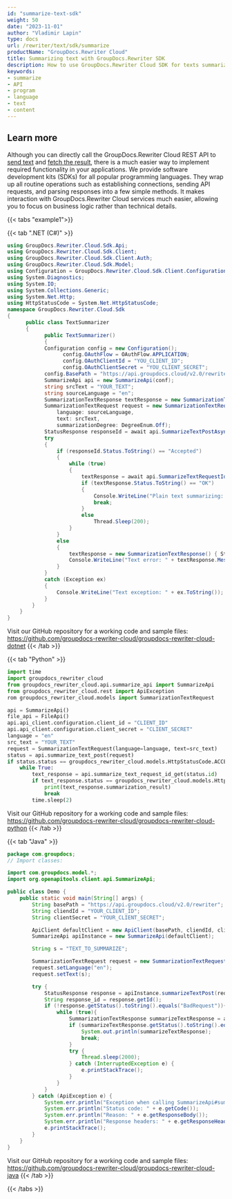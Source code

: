 ```yaml
---
id: "summarize-text-sdk"
weight: 50
date: "2023-11-01"
author: "Vladimir Lapin"
type: docs
url: /rewriter/text/sdk/summarize
productName: "GroupDocs.Rewriter Cloud"
title: Summarizing text with GroupDocs.Rewriter SDK
description: How to use GroupDocs.Rewriter Cloud SDK for texts summarization.
keywords:
- summarize
- API
- program
- language
- text
- content
---
```


## Learn more

Although you can directly call the GroupDocs.Rewriter Cloud REST API to [send text](/rewriter/text/request/) and [fetch the result](/rewriter/text/fetch/), there is a much easier way to implement required functionality in your applications. We provide software development kits (SDKs) for all popular programming languages. They wrap up all routine operations such as establishing connections, sending API requests, and parsing responses into a few simple methods. It makes interaction with GroupDocs.Rewriter Cloud services much easier, allowing you to focus on business logic rather than technical details.

{{< tabs "example1">}}

{{< tab ".NET (C#)" >}}

```csharp
using GroupDocs.Rewriter.Cloud.Sdk.Api;
using GroupDocs.Rewriter.Cloud.Sdk.Client;
using GroupDocs.Rewriter.Cloud.Sdk.Client.Auth;
using GroupDocs.Rewriter.Cloud.Sdk.Model;
using Configuration = GroupDocs.Rewriter.Cloud.Sdk.Client.Configuration;
using System.Diagnostics;
using System.IO;
using System.Collections.Generic;
using System.Net.Http;
using HttpStatusCode = System.Net.HttpStatusCode;
namespace GroupDocs.Rewriter.Cloud.Sdk
{
	  public class TextSummarizer
	  {
		    public TextSummarizer()
		    {
            Configuration config = new Configuration();
			      config.OAuthFlow = OAuthFlow.APPLICATION;
			      config.OAuthClientId = "YOU_CLIENT_ID";
			      config.OAuthClientSecret = "YOU_CLIENT_SECRET";
            config.BasePath = "https://api.groupdocs.cloud/v2.0/rewriter";
            SummarizeApi api = new SummarizeApi(conf);
            string srcText = "YOUR_TEXT";
            string sourceLanguage = "en";
            SummarizationTextResponse textResponse = new SummarizationTextResponse();
            SummarizationTextRequest request = new SummarizationTextRequest(
                language: sourceLanguage,
                text: srcText,
                summarizationDegree: DegreeEnum.Off);
            StatusResponse responseId = await api.SummarizeTextPostAsync(request);
            try
            {
                if (responseId.Status.ToString() == "Accepted")
                {
                    while (true)
                    {
                        textResponse = await api.SummarizeTextRequestIdGetAsync(responseId.Id);
                        if (textResponse.Status.ToString() == "OK")
                        {
                            Console.WriteLine("Plain text summarizing: " + textResponse.SummarizationResult);
                            break;
                        }
                        else
                            Thread.Sleep(200);
                    }
                }
                else
                {
                    textResponse = new SummarizationTextResponse() { Status = responseId.Status, Message = responseId.Message };
                    Console.WriteLine("Text error: " + textResponse.Message);
                }
            }
            catch (Exception ex)
            {
                Console.WriteLine("Text exception: " + ex.ToString());
            }                
        }
    }
}
```
Visit our GitHub repository for a working code and sample files: https://github.com/groupdocs-rewriter-cloud/groupdocs-rewriter-cloud-dotnet
{{< /tab >}}

{{< tab "Python" >}}

```python
import time
import groupdocs_rewriter_cloud
from groupdocs_rewriter_cloud.api.summarize_api import SummarizeApi 
from groupdocs_rewriter_cloud.rest import ApiException
rom groupdocs_rewriter_cloud.models import SummarizationTextRequest

api = SummarizeApi()
file_api = FileApi()
api.api_client.configuration.client_id = "CLIENT_ID"
api.api_client.configuration.client_secret = "CLIENT_SECRET"
language = "en"
src_text = "YOUR_TEXT"
request = SummarizationTextRequest(language=language, text=src_text)
status = api.summarize_text_post(request)
if status.status == groupdocs_rewriter_cloud.models.HttpStatusCode.ACCEPTED:
    while True:
        text_response = api.summarize_text_request_id_get(status.id)
        if text_response.status == groupdocs_rewriter_cloud.models.HttpStatusCode.OK:
            print(text_response.summarization_result)
            break
        time.sleep(2)
```
Visit our GitHub repository for a working code and sample files: https://github.com/groupdocs-rewriter-cloud/groupdocs-rewriter-cloud-python
{{< /tab >}}

{{< tab "Java" >}}

```java
package com.groupdocs;
// Import classes:

import com.groupdocs.model.*;
import org.openapitools.client.api.SummarizeApi;

public class Demo {
    public static void main(String[] args) {
        String basePath = "https://api.groupdocs.cloud/v2.0/rewriter";
        String cliendId = "YOUR_CLIENT_ID";
        String clientSecret = "YOUR_CLIENT_SECRET";

        ApiClient defaultClient = new ApiClient(basePath, cliendId, clientSecret, null);
        SummarizeApi apiInstance = new SummarizeApi(defaultClient);

        String s = "TEXT_TO_SUMMARIZE";

        SummarizationTextRequest request = new SummarizationTextRequest();
        request.setLanguage("en");
        request.setText(s);

        try {
            StatusResponse response = apiInstance.summarizeTextPost(request);
            String response_id = response.getId();
            if (!response.getStatus().toString().equals("BadRequest")){
                while (true){
                    SummarizationTextResponse summarizeTextResponse = apiInstance.summarizeTextRequestIdGet(response_id);
                    if (summarizeTextResponse.getStatus().toString().equals("OK")) {
                        System.out.println(summarizeTextResponse);
                        break;
                    }
                    try {
                        Thread.sleep(2000);
                    } catch (InterruptedException e) {
                        e.printStackTrace();
                    }
                }
            }
        } catch (ApiException e) {
            System.err.println("Exception when calling SummarizeApi#summarizeTextPost");
            System.err.println("Status code: " + e.getCode());
            System.err.println("Reason: " + e.getResponseBody());
            System.err.println("Response headers: " + e.getResponseHeaders());
            e.printStackTrace();
        }
    }
}
```
Visit our GitHub repository for a working code and sample files: https://github.com/groupdocs-rewriter-cloud/groupdocs-rewriter-cloud-java
{{< /tab >}}

{{< /tabs >}}
